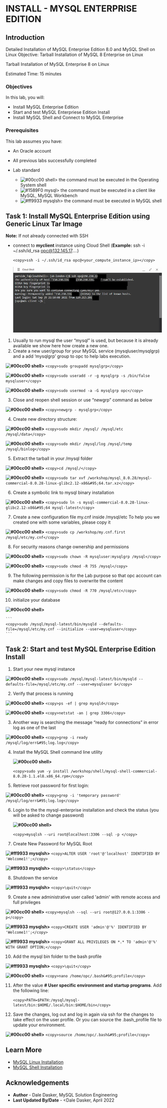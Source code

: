 # INSTALL - MYSQL ENTERPRISE EDITION

## Introduction

Detailed Installation of MySQL Enterprise Edition 8.0 and MySQL Shell on Linux
Objective: Tarball Installation of MySQL 8 Enterprise on Linux


Tarball Installation of MySQL Enterprise 8 on Linux

Estimated Time: 15 minutes

### Objectives

In this lab, you will:
* Install MySQL Enterprise Edition
* Start and test MySQL Enterpriese Edition Install
* Install MySQL Shell and Connect to MySQL Enterprise 


### Prerequisites

This lab assumes you have:
* An Oracle account
* All previous labs successfully completed

* Lab standard  
    - ![#00cc00](https://via.placeholder.com/15/00cc00/000000?text=+) shell> the command must be executed in the Operating System shell
    - ![#1589F0](https://via.placeholder.com/15/1589F0/000000?text=+) mysql> the command must be executed in a client like MySQL, MySQL Workbench
    - ![#ff9933](https://via.placeholder.com/15/ff9933/000000?text=+) mysqlsh> the command must be executed in MySQL shell
    
## Task 1: Install MySQL Enterprise Edition using Generic Linux Tar Image

**Note:** If not already connected with SSH
- connect to **myclient** instance using Cloud Shell (**Example:** ssh -i ~/.ssh/id_rsa opc@132.145.17….)
    ```
    <copy>ssh -i ~/.ssh/id_rsa opc@<your_compute_instance_ip></copy>
    ```
    ![CONNECT](./images/06connect01-signin.png " ")


1. Usually to run mysql  the user “mysql” is used, but because it is already available we show here how create a new one.
2. Create a new user/group for your MySQL service (mysqluser/mysqlgrp) and a add ‘mysqlgrp’ group to opc to help labs execution. 

 **![#00cc00](https://via.placeholder.com/15/00cc00/000000?text=+) shell>** 
    ```
    <copy>sudo groupadd mysqlgrp</copy>
    ```
  
 **![#00cc00](https://via.placeholder.com/15/00cc00/000000?text=+) shell>** 
    ```
    <copy>sudo useradd -r -g mysqlgrp -s /bin/false mysqluser</copy>
    ```
  
 **![#00cc00](https://via.placeholder.com/15/00cc00/000000?text=+) shell>** 
    ```
    <copy>sudo usermod -a -G mysqlgrp opc</copy>
    ```

3. Close and reopen shell session or use “newgrp” command as below

 **![#00cc00](https://via.placeholder.com/15/00cc00/000000?text=+) shell>** 
    ```
    <copy>newgrp - mysqlgrp</copy>
    ```


4.	Create new directory structure:

 **![#00cc00](https://via.placeholder.com/15/00cc00/000000?text=+) shell>** 
    ```
    <copy>sudo mkdir /mysql/ /mysql/etc /mysql/data</copy>
    ```

 **![#00cc00](https://via.placeholder.com/15/00cc00/000000?text=+) shell>** 
    ```
    <copy>sudo mkdir /mysql/log /mysql/temp /mysql/binlog</copy>
    ```

5.	Extract the tarball in your /mysql folder

 **![#00cc00](https://via.placeholder.com/15/00cc00/000000?text=+) shell>** 
    ```
    <copy>cd /mysql/</copy>
    ```

 **![#00cc00](https://via.placeholder.com/15/00cc00/000000?text=+) shell>**
    ```
    <copy>sudo tar xvf /workshop/mysql_8.0.28/mysql-commercial-8.0.28-linux-glibc2.12-x86&#95;64.tar.xz</copy>
    ```

6.	Create a symbolic link to mysql binary installation

 **![#00cc00](https://via.placeholder.com/15/00cc00/000000?text=+) shell>** 
    ```
    <copy>sudo ln -s mysql-commercial-8.0.28-linux-glibc2.12-x86&#95;64 mysql-latest</copy>
    ```

7.	Create a new configuration file my.cnf inside /mysql/etc
To help you we created one with some variables, please copy it

 **![#00cc00](https://via.placeholder.com/15/00cc00/000000?text=+) shell>** 
    ```
    <copy>sudo cp /workshop/my.cnf.first /mysql/etc/my.cnf</copy>
    ```

8.	For security reasons change ownership and permissions

 **![#00cc00](https://via.placeholder.com/15/00cc00/000000?text=+) shell>** 
    ```
    <copy>sudo chown -R mysqluser:mysqlgrp /mysql</copy>
    ```

 **![#00cc00](https://via.placeholder.com/15/00cc00/000000?text=+) shell>** 
    ```
    <copy>sudo chmod -R 755 /mysql</copy>
    ```

9. The following permission is for the Lab purpose so that opc account can make changes and copy files to overwrite the content

 **![#00cc00](https://via.placeholder.com/15/00cc00/000000?text=+) shell>** 
    ```
    <copy>sudo chmod -R 770 /mysql/etc</copy>
    ```

10.	initialize your database

 **![#00cc00](https://via.placeholder.com/15/00cc00/000000?text=+) shell>**

    ```
    <copy>sudo /mysql/mysql-latest/bin/mysqld --defaults-file=/mysql/etc/my.cnf --initialize --user=mysqluser</copy>
    ```

## Task 2: Start and test MySQL Enterprise Edition Install

1.	Start your new mysql instance

  **![#00cc00](https://via.placeholder.com/15/00cc00/000000?text=+) shell>** 
    ```
    <copy>sudo /mysql/mysql-latest/bin/mysqld --defaults-file=/mysql/etc/my.cnf --user=mysqluser &</copy>
    ```

2.	Verify that process is running

  **![#00cc00](https://via.placeholder.com/15/00cc00/000000?text=+) shell>** 
    ```
    <copy>ps -ef | grep mysqld</copy>
    ```

  **![#00cc00](https://via.placeholder.com/15/00cc00/000000?text=+) shell>** 
    ```
    <copy>netstat -an | grep 3306</copy>
    ```


3.	Another way is searching the message “ready for connections” in error log as one of the last

  **![#00cc00](https://via.placeholder.com/15/00cc00/000000?text=+) shell>** 
    ```
    <copy>grep -i ready /mysql/log/err&#95;log.log</copy>
    ```

4. Install the MySQL Shell command line utility

    **![#00cc00](https://via.placeholder.com/15/00cc00/000000?text=+) shell>** 
     ```
    <copy>sudo yum -y install /workshop/shell/mysql-shell-commercial-8.0.28-1.1.el8.x86_64.rpm</copy>
    ```

5.	Retrieve root password for first login:

  **![#00cc00](https://via.placeholder.com/15/00cc00/000000?text=+) shell>** 
    ```
    <copy>grep -i 'temporary password' /mysql/log/err&#95;log.log</copy>
    ```

6. Login to the the mysql-enterprise installation and check the status (you will be asked to change password)

    **![#00cc00](https://via.placeholder.com/15/00cc00/000000?text=+) shell>** 
     ```
    <copy>mysqlsh --uri root@localhost:3306 --sql -p </copy>
    ```

7. Create New Password for MySQL Root

 **![#ff9933](https://via.placeholder.com/15/ff9933/000000?text=+) mysqlsh>**
    ```
    <copy>ALTER USER 'root'@'localhost' IDENTIFIED BY 'Welcome1!';</copy>
    ```

 **![#ff9933](https://via.placeholder.com/15/ff9933/000000?text=+) mysqlsh>**
    ```
    <copy>\status</copy>
    ```

8.	Shutdown the service

 **![#ff9933](https://via.placeholder.com/15/ff9933/000000?text=+) mysqlsh>**
    ```
    <copy>\quit</copy>
    ```


9.	Create a new administrative user called 'admin' with remote access and full privileges

 **![#00cc00](https://via.placeholder.com/15/00cc00/000000?text=+) shell>** 
    ```
    <copy>mysqlsh --sql --uri root@127.0.0.1:3306 -p</copy>
    ```

 **![#ff9933](https://via.placeholder.com/15/ff9933/000000?text=+) mysqlsh>**
    ```
    <copy>CREATE USER 'admin'@'%' IDENTIFIED BY 'Welcome1!';</copy>
    ```

 **![#ff9933](https://via.placeholder.com/15/ff9933/000000?text=+) mysqlsh>**
    ```
    <copy>GRANT ALL PRIVILEGES ON *.* TO 'admin'@'%' WITH GRANT OPTION;</copy>
    ```

10.	Add the mysql bin folder to the bash profile

 **![#ff9933](https://via.placeholder.com/15/ff9933/000000?text=+) mysqlsh>**
    ```
    <copy>\quit</copy>
    ```

 **![#00cc00](https://via.placeholder.com/15/00cc00/000000?text=+) shell>** 
    ```
    <copy>nano /home/opc/.bash&#95;profile</copy>
    ```

11. After the value  **# User specific environment and startup programs**. Add the following line:
    ```
    <copy>PATH=$PATH:/mysql/mysql-latest/bin:$HOME/.local/bin:$HOME/bin</copy>
    ```

12. Save the changes, log out and log in again via ssh for the changes to take effect on the user profile.  Or you can source the .bash&#95;profile file to update your environment.

 **![#00cc00](https://via.placeholder.com/15/00cc00/000000?text=+) shell>** 
    ```
   <copy>source /home/opc/.bash&#95;profile</copy>
    ```


## Learn More

* [MySQL Linux Installation](https://dev.mysql.com/doc/refman/8.0/en/binary-installation.html)
* [MySQL Shell Installation](https://dev.mysql.com/doc/mysql-shell/8.0/en/mysql-shell-install.html)

## Acknowledgements
* **Author** - Dale Dasker, MySQL Solution Engineering
* **Last Updated By/Date** - <Dale Dasker, April 2022
